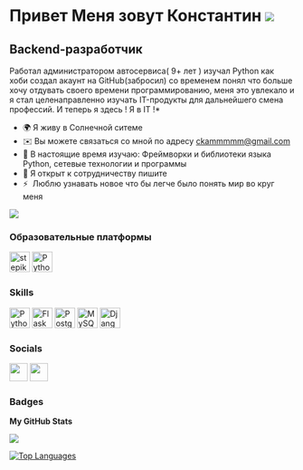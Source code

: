 Привет Меня зовут Константин ![](https://user-images.githubusercontent.com/18350557/176309783-0785949b-9127-417c-8b55-ab5a4333674e.gif)
=======================================================================================================================================

Backend-разработчик
-------------------

Работал администратором автосервиса( 9+ лет ) изучал Python как хоби создал акаунт на GitHub(забросил) со временем понял что больше хочу отдувать своего времени программированию, меня это увлекало и я стал целенаправленно изучать IT-продукты для дальнейшего  смена профессий. И теперь я здесь ! Я в IT !*

* 🌍 Я живу в Солнечной ситеме
* ✉️ Вы можете связаться со мной по адресу [ckammmmm@gmail.com](mailto:ckammmmm@gmail.com)[](mailto:ckammmmm@gmail.com)
* 🧠 В настоящие время изучаю: Фреймворки и библиотеки языка Python, сетевые технологии и программы 
* 🤝 Я открыт к сотрудничеству пишите
* ⚡  Люблю узнавать новое что бы легче было понять мир во круг меня

<a href="https://www.github.com/konstanten-aleksandrovich" target="_blank" rel="noreferrer"><img
src="https://img.shields.io/github/followers/konstanten-aleksandrovich?logo=github&style=for-the-badge&color=0891b2&labelColor=1c1917" /></a>


### Образовательные платформы

<p align="left">
<a href="https://stepik.org/users/42345533" target="_blank" rel="noreferrer"><img src="https://static.tildacdn.com/tild3265-6635-4634-b530-666538636637/stepik_logotype_squa.svg" width="36" height="36" alt="stepik" /></a>
<a href="https://ru.hexlet.io/u/konstantin_aleksandrovich" target="_blank" rel="noreferrer"><img src="https://cdn2.hexlet.io/assets/hexlet_logo-4e7b643fd7cbe42da81624aba2faa9267523b2b925d5b576536e05d061659083.png" width="36" height="36" alt="Python" /></a>




### Skills


<p align="left">
<a href="https://www.python.org/" target="_blank" rel="noreferrer"><img src="https://raw.githubusercontent.com/danielcranney/readme-generator/main/public/icons/skills/python-colored.svg" width="36" height="36" alt="Python" /></a>
<a href="https://flask.palletsprojects.com/en/2.0.x/" target="_blank" rel="noreferrer"><img src="https://raw.githubusercontent.com/danielcranney/readme-generator/main/public/icons/skills/flask-colored.svg" width="36" height="36" alt="Flask" /></a>
<a href="https://www.postgresql.org/" target="_blank" rel="noreferrer"><img src="https://raw.githubusercontent.com/danielcranney/readme-generator/main/public/icons/skills/postgresql-colored.svg" width="36" height="36" alt="PostgreSQL" /></a>
<a href="https://www.mysql.com/" target="_blank" rel="noreferrer"><img src="https://raw.githubusercontent.com/danielcranney/readme-generator/main/public/icons/skills/mysql-colored.svg" width="36" height="36" alt="MySQL" /></a>
<a href="https://www.djangoproject.com/" target="_blank" rel="noreferrer"><img src="https://raw.githubusercontent.com/danielcranney/readme-generator/main/public/icons/skills/django-colored.svg" width="36" height="36" alt="Django" /></a>
</p>


### Socials

<p align="left"> <a href="https://discord.com/users/Константин_Александрович#6882" target="_blank" rel="noreferrer"><img src="https://raw.githubusercontent.com/danielcranney/readme-generator/main/public/icons/socials/discord.svg" width="32" height="32" /></a> <a href="https://www.github.com/konstanten-aleksandrovich" target="_blank" rel="noreferrer"><img src="https://raw.githubusercontent.com/danielcranney/readme-generator/main/public/icons/socials/github.svg" width="32" height="32" /></a></p>

### Badges

<b>My GitHub Stats</b>

<a href="http://www.github.com/konstanten-aleksandrovich"><img src="https://github-readme-streak-stats.herokuapp.com/?user=konstanten-aleksandrovich&stroke=ffffff&background=1c1917&ring=0891b2&fire=0891b2&currStreakNum=ffffff&currStreakLabel=0891b2&sideNums=ffffff&sideLabels=ffffff&dates=ffffff&hide_border=true" /></a>

<a href="https://github.com/konstanten-aleksandrovich" align="left"><img src="https://github-readme-stats.vercel.app/api/top-langs/?username=konstanten-aleksandrovich&langs_count=10&title_color=0891b2&text_color=ffffff&icon_color=0891b2&bg_color=1c1917&hide_border=true&locale=en&custom_title=Top%20%Languages" alt="Top Languages" /></a>
